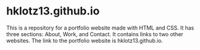 # hklotz13.github.io
This is a repository for a portfolio website made with HTML and CSS. It has three sections: About, Work, and Contact. It contains links to two other websites.
The link to the portfolio website is hklotz13.github.io.
